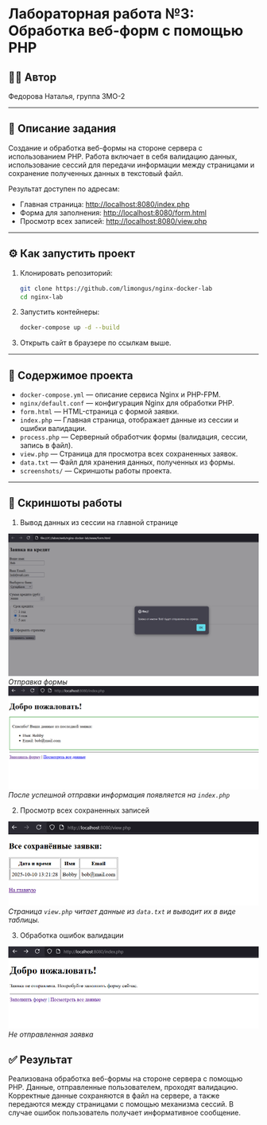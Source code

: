 # Лабораторная работа №3: Обработка веб-форм с помощью PHP

## 👩‍💻 Автор
Федорова Наталья, группа 3МО-2

---

## 📌 Описание задания
Создание и обработка веб-формы на стороне сервера с использованием PHP. Работа включает в себя валидацию данных, использование сессий для передачи информации между страницами и сохранение полученных данных в текстовый файл.
  
Результат доступен по адресам:
- Главная страница: [http://localhost:8080/index.php](http://localhost:8080/index.php)
- Форма для заполнения: [http://localhost:8080/form.html](http://localhost:8080/form.html)
- Просмотр всех записей: [http://localhost:8080/view.php](http://localhost:8080/view.php)

---

## ⚙️ Как запустить проект

1.  Клонировать репозиторий:
    ```bash
    git clone https://github.com/limongus/nginx-docker-lab
    cd nginx-lab
    ```
2.  Запустить контейнеры:
    ```bash
    docker-compose up -d --build
    ```
3.  Открыть сайт в браузере по ссылкам выше.

---

## 📂 Содержимое проекта

*   `docker-compose.yml` — описание сервиса Nginx и PHP-FPM.
*   `nginx/default.conf` — конфигурация Nginx для обработки PHP.
*   `form.html` — HTML-страница с формой заявки.
*   `index.php` — Главная страница, отображает данные из сессии и ошибки валидации.
*   `process.php` — Серверный обработчик формы (валидация, сессии, запись в файл).
*   `view.php` — Страница для просмотра всех сохраненных заявок.
*   `data.txt` — Файл для хранения данных, полученных из формы.
*   `screenshots/` — Скриншоты работы проекта.

---

## 📸 Скриншоты работы

1. Вывод данных из сессии на главной странице

![Отправка формы](screenshots/10.png)
*Отправка формы*
![`index.php`](screenshots/11.png)
*После успешной отправки информация появляется на `index.php`*

2. Просмотр всех сохраненных записей

![Страница `view.php`](screenshots/12.png)
*Страница `view.php` читает данные из `data.txt` и выводит их в виде таблицы.*

3. Обработка ошибок валидации

![Не отправленная заявка](screenshots/13.png)
*Не отправленная заявка*

✅ Результат
---
Реализована обработка веб-формы на стороне сервера с помощью PHP. Данные, отправленные пользователем, проходят валидацию. Корректные данные сохраняются в файл на сервере, а также передаются между страницами с помощью механизма сессий. В случае ошибок пользователь получает информативное сообщение.